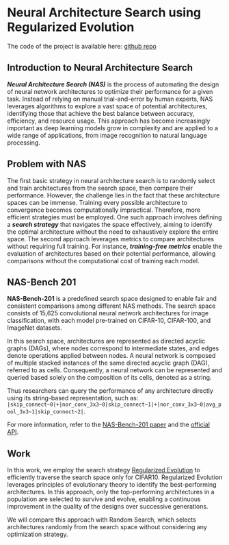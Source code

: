 # Neural Architecture Search using Regularized Evolution

 The code of the project is available here: [github repo](https://github.com/vilhess/codes/tree/main/nas)

## Introduction to Neural Architecture Search

***Neural Architecture Search (NAS)*** is the process of automating the design of neural network architectures to optimize their performance for a given task. Instead of relying on manual trial-and-error by human experts, NAS leverages algorithms to explore a vast space of potential architectures, identifying those that achieve the best balance between accuracy, efficiency, and resource usage. This approach has become increasingly important as deep learning models grow in complexity and are applied to a wide range of applications, from image recognition to natural language processing.

## Problem with NAS

The first basic strategy in neural architecture search is to randomly select and train architectures from the search space, then compare their performance. However, the challenge lies in the fact that these architecture spaces can be immense. Training every possible architecture to convergence becomes computationally impractical. Therefore, more efficient strategies must be employed. One such approach involves defining a ***search strategy*** that navigates the space effectively, aiming to identify the optimal architecture without the need to exhaustively explore the entire space. The second approach leverages metrics to compare architectures without requiring full training. For instance, ***training-free metrics*** enable the evaluation of architectures based on their potential performance, allowing comparisons without the computational cost of training each model.

## NAS-Bench 201

**NAS-Bench-201** is a predefined search space designed to enable fair and consistent comparisons among different NAS methods. The search space consists of 15,625 convolutional neural network architectures for image classification, with each model pre-trained on CIFAR-10, CIFAR-100, and ImageNet datasets. 

In this search space, architectures are represented as directed acyclic graphs (DAGs), where nodes correspond to intermediate states, and edges denote operations applied between nodes. A neural network is composed of multiple stacked instances of the same directed acyclic graph (DAG), referred to as cells. Consequently, a neural network can be represented and queried based solely on the composition of its cells, denoted as a string.

Thus researchers can query the performance of any architecture directly using its string-based representation, such as:  
`|skip_connect~0|+|nor_conv_3x3~0|skip_connect~1|+|nor_conv_3x3~0|avg_pool_3x3~1|skip_connect~2|`.  

For more information, refer to the [NAS-Bench-201 paper](https://openreview.net/forum?id=HJxyZkBKDr) and the [official API](https://github.com/D-X-Y/NAS-Bench-201).

## Work

In this work, we employ the search strategy [Regularized Evolution](https://arxiv.org/abs/1802.01548) to efficiently traverse the search space only for CIFAR10. Regularized Evolution leverages principles of evolutionary theory to identify the best-performing architectures. In this approach, only the top-performing architectures in a population are selected to survive and evolve, enabling a continuous improvement in the quality of the designs over successive generations.

We will compare this approach with Random Search, which selects architectures randomly from the search space without considering any optimization strategy.